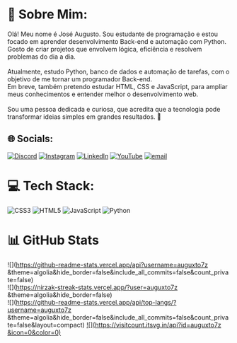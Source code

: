 # 💫 Sobre Mim:
Olá! Meu nome é José Augusto. Sou estudante de programação e estou focado em aprender desenvolvimento Back-end e automação com Python. Gosto de criar projetos que envolvem lógica, eficiência e resolvem problemas do dia a dia.<br><br>Atualmente, estudo Python, banco de dados e automação de tarefas, com o objetivo de me tornar um programador Back-end.<br>Em breve, também pretendo estudar HTML, CSS e JavaScript, para ampliar meus conhecimentos e entender melhor o desenvolvimento web.<br><br>Sou uma pessoa dedicada e curiosa, que acredita que a tecnologia pode transformar ideias simples em grandes resultados. 🚀<br>


## 🌐 Socials:
[![Discord](https://img.shields.io/badge/Discord-%237289DA.svg?logo=discord&logoColor=white)](https://discord.gg/auguxto7z ) [![Instagram](https://img.shields.io/badge/Instagram-%23E4405F.svg?logo=Instagram&logoColor=white)](https://instagram.com/https://www.instagram.com/auguxto7z?igsh=MXduMHdpeTNsaWh1NA==) [![LinkedIn](https://img.shields.io/badge/LinkedIn-%230077B5.svg?logo=linkedin&logoColor=white)](https://linkedin.com/in/https://www.linkedin.com/in/jos%C3%A9-augusto-132152360?utm_source=share&utm_campaign=share_via&utm_content=profile&utm_medium=android_app) [![YouTube](https://img.shields.io/badge/YouTube-%23FF0000.svg?logo=YouTube&logoColor=white)](https://youtube.com/@https://youtube.com/@auguxto7z_dev?si=lyWXoPt0jm5vxBhS) [![email](https://img.shields.io/badge/Email-D14836?logo=gmail&logoColor=white)](mailto:natividadeaugusto812@gmail.com) 

# 💻 Tech Stack:
![CSS3](https://img.shields.io/badge/css3-%231572B6.svg?style=for-the-badge&logo=css3&logoColor=white) ![HTML5](https://img.shields.io/badge/html5-%23E34F26.svg?style=for-the-badge&logo=html5&logoColor=white) ![JavaScript](https://img.shields.io/badge/javascript-%23323330.svg?style=for-the-badge&logo=javascript&logoColor=%23F7DF1E) ![Python](https://img.shields.io/badge/python-3670A0?style=for-the-badge&logo=python&logoColor=ffdd54)
# 📊 GitHub Stats
![](https://github-readme-stats.vercel.app/api?username=auguxto7z &theme=algolia&hide_border=false&include_all_commits=false&count_private=false)<br/>
![](https://nirzak-streak-stats.vercel.app/?user=auguxto7z &theme=algolia&hide_border=false)<br/>
![](https://github-readme-stats.vercel.app/api/top-langs/?username=auguxto7z &theme=algolia&hide_border=false&include_all_commits=false&count_private=false&layout=compact)
[![](https://visitcount.itsvg.in/api?id=auguxto7z &icon=0&color=0)](https://visitcount.itsvg.in)

<!-- Proudly created with GPRM ( https://gprm.itsvg.in ) -->
